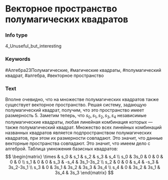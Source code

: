 # Векторное пространство полумагических квадратов
### Info type
4_Unuseful_but_interesting
### Keywords
#Алгебра23Полумагические, #магические квадраты, #полумагический квадрат, #алгебра, #векторное пространство
### Text
Вполне очевидно, что на множестве полумагических квадратов также существует векторное пространство. Решая систему, задающую полумагический квадрат, получим, что это пространство имеет размерность 5. Заметим теперь, что $s_0, s_1, s_2, s_3, s_4$ независимые полумагические квадраты, любая линейная комбинация которых — также полумагический квадрат. Множество всех линейных комбинаций названных квадратов является подпространством полумагических квадратов, при этом их размерности совпадают. Это значит, что данные векторные пространства совпадают.
Это значит, что имеем дело с алгеброй. Таблица умножения базисных квадратов:
$$
\begin{matrix}
\times & s_0 & s_1 & s_2 & s_3 & s_4 \\
s_0 & 3s_0 & 0 & 0 & 0 & 0 \\
s_1 & 0 & 0 & s_3 & -s_4 & 3s_1-3s_2 \\
s_2 & 0 & 0 & s_4 & -s_3 & 3s_2-3s_1 \\
s_3 & 0 & 3s_1 & 3s_2 & 3s_3 & 3s_4 \\
s_4 & 0 & 3s_2 & 3s_1 & 3s_4 & 3s_3
\end{matrix}
$$
